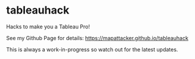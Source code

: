 # tableauhack

Hacks to make you a Tableau Pro!

See my Github Page for details: https://mapattacker.github.io/tableauhack

This is always a work-in-progress so watch out for the latest updates.